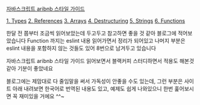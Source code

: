 [자바스크립트 aribnb 스타일 가이드](https://github.com/airbnb/javascript)

[1. Types](https://eyabc.github.io/Doc/dev/Airbnb_JS_Style_Guides/Types.html)
[2. References](https://eyabc.github.io/Doc/dev/Airbnb_JS_Style_Guides/References.html)
[3. Arrays](https://eyabc.github.io/Doc/dev/Airbnb_JS_Style_Guides/Arrays.html)
[4. Destructuring](https://eyabc.github.io/Doc/dev/Airbnb_JS_Style_Guides/Destructuring.html)
[5. Strings](https://eyabc.github.io/Doc/dev/Airbnb_JS_Style_Guides/Strings.html)
[6. Functions](https://eyabc.github.io/Doc/dev/Airbnb_JS_Style_Guides/Functions.html)

한달 전 쯤부터 조금씩 읽어보았는데 두고두고 참고하면 좋을 것 같아 블로그에 적어보았습니다 
Function 까지는 eslint 내용 읽어가면서 정리가 되어있고 나머지 부분은 eslint 내용을 포함하지 않는 것들도 있어 8번으로 남겨두고 있습니다
 
자바스크립트 aribnb 스타일 가이드 읽어보면서 블랙커피 스터디하면서 적용도 해본것 같아 기분이 좋았네요

블로그에는 제맘대로 다 줄임말을 써서 가독성이 안좋을 수도 있는데, 그런 부분은 
사이트 아래 내려보면 한국어로 번역된 내용도 있고, 예제도 쉽게 나와있으니 한번 훑어보시면 꼭 재미있을 거에요 ^^~

